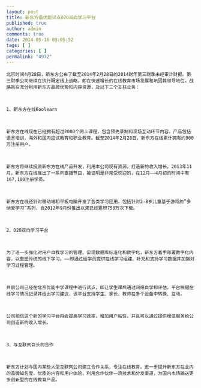 ```yaml
---
layout: post
title: 新东方借优能试点O2O双向学习平台
published: true
author: admin
comments: true
date: 2014-05-16 03:05:52
tags: [ ]
categories: [ ]
permalink: "4972"
---
```




  
    北京时间4月28日，新东方公布了截至2014年2月28日的2014财年第三财季未经审计财报。第三财季公司继续在执行既定线上战略，即在快速增长的在线教育市场发展和巩固其领导地位，战略旨在充分利用新东方品牌优势和内容资源，及以下三个支柱业务：
  
  
  
    1、新东方在线Koolearn
  
  
  
    新东方在线现在已经拥有超过2000个网上课程，包含预先录制和现场互动环节内容。产品包括语言培训，海外和国内应试教育和职业教育。截至2014年2月28日，新东方在线累计拥有约900万注册用户。
  
  
  
    新东方将继续投资新东方在线产品开发，利用本公司现有资源，打造新的收入增长。2013年11月，新东方在线推出了一系列直播节目，被证明是非常受欢迎的，在12月——4月初的时间中有167,100注册学员。
  
  
  
    新东方在线还针对移动端和平板电脑开发了各类学习应用，包括针对2-8岁儿童基于游戏的”多纳爱学习”系列，自2012年9月份推出以来已经累积750万次下载。
  
  
  
    2、O2O双向学习平台
  
  
  
    为了进一步强化对用户自我学习的管理、实现数据库标准化和数字化，新东方着手部署数字化内容，以重塑传统的线下学习。——即通过给学员提供在线学习组建，补充和支持学习数据并加强对学习过程管理。
  
  
  
    目前公司已经在北京优能中学课程中进行试点，即让学生课后通过网络自学和评估，平台根据在线学习情况记录并给出学习建议，该平台支持学生、家长、教师在多个设备中转换、互动。
  
  
  
    公司相信这个新的学习平台将会提高学习效率，增加用户粘性，并且可以通过提供增值服务给公司创造新的收入增长。
  
  
  
    3、与互联网巨头的合作
  
  
  
    新东方计划与国内某些大型互联网公司建立合作关系，专注在线教育。进一步提升新东方在业内的品牌知名度，优质的内容和用户体验，利用合作伙伴一流技术和分发渠道，为国内市场输送更多创新型的在线教育产品。
  
